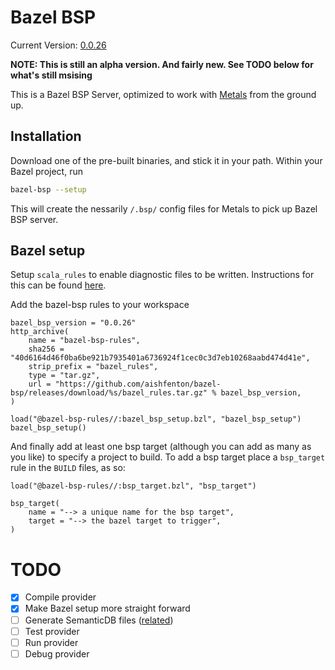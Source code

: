 # Bazel BSP
Current Version: [0.0.26](https://github.com/aishfenton/bazel-bsp/releases/tag/0.0.26)

**NOTE: This is still an alpha version. And fairly new. See TODO below for what's still msising**

This is a Bazel BSP Server, optimized to work with [Metals](https://scalameta.org/metals/) from the ground up.

## Installation

Download one of the pre-built binaries, and stick it in your path. Within your Bazel project, run 

```bash
bazel-bsp --setup
```

This will create the nessarily `/.bsp/` config files for Metals to pick up Bazel BSP server. 

## Bazel setup

Setup `scala_rules` to enable diagnostic files to be written. Instructions for this can be found [here](https://github.com/bazelbuild/rules_scala/blob/master/docs/scala_toolchain.md).

Add the bazel-bsp rules to your workspace

```starlark
bazel_bsp_version = "0.0.26"
http_archive(
    name = "bazel-bsp-rules",
    sha256 = "40d6164d46f0ba6be921b7935401a6736924f1cec0c3d7eb10268aabd474d41e",
    strip_prefix = "bazel_rules",
    type = "tar.gz",
    url = "https://github.com/aishfenton/bazel-bsp/releases/download/%s/bazel_rules.tar.gz" % bazel_bsp_version,
)

load("@bazel-bsp-rules//:bazel_bsp_setup.bzl", "bazel_bsp_setup")
bazel_bsp_setup()
```

And finally add at least one bsp target (although you can add as many as you like) to specify a project to build. To add a bsp target place a `bsp_target` rule in the `BUILD` files, as so:

```starlark
load("@bazel-bsp-rules//:bsp_target.bzl", "bsp_target")

bsp_target(
    name = "--> a unique name for the bsp target",
    target = "--> the bazel target to trigger",
)
```

# TODO

- [x] Compile provider
- [x] Make Bazel setup more straight forward
- [ ] Generate SemanticDB files ([related](https://github.com/bazelbuild/rules_scala/issues/952))
- [ ] Test provider
- [ ] Run provider
- [ ] Debug provider